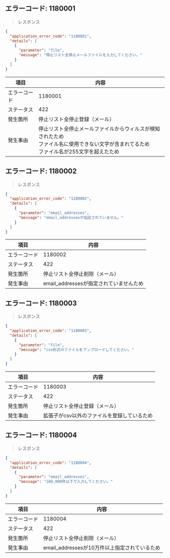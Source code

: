 ## エラーコード: 1180001

> レスポンス

```json
{
  "application_error_code": "1180001",
  "details": [
    {
      "parameter": "file",
      "message": "停止リスト全停止メールファイルを入力してください。"
    }
  ]
}
```

| 項目|内容|
--- | ---
エラーコード|1180001
ステータス|422
発生箇所|停止リスト全停止登録（メール）
発生事由|停止リスト全停止メールファイルからウィルスが検知されたため<br />ファイル名に使用できない文字が含まれてるため<br />ファイル名が255文字を超えたため

## エラーコード: 1180002

> レスポンス

```json
{
  "application_error_code": "1180002",
  "details": [
    {
      "parameter": "email_addresses",
      "message": "email_addressesが指定されていません。"
    }
  ]
}
```

| 項目|内容|
--- | ---
エラーコード|1180002
ステータス|422
発生箇所|停止リスト全停止削除（メール）
発生事由|email_addressesが指定されていませんため

## エラーコード: 1180003

> レスポンス

```json
{
  "application_error_code": "1180003",
  "details": [
    {
      "parameter": "file",
      "message": "csv形式のファイルをアップロードしてください。"
    }
  ]
}
```

| 項目|内容|
--- | ---
エラーコード|1180003
ステータス|422
発生箇所|停止リスト全停止登録（メール）
発生事由|拡張子がcsv以外のファイルを登録しているため

## エラーコード: 1180004

> レスポンス

```json
{
  "application_error_code": "1180004",
  "details": [
    {
      "parameter": "email_addresses",
      "message": "100,000件以下で入力してください。"
    }
  ]
}
```

| 項目|内容|
--- | ---
エラーコード|1180004
ステータス|422
発生箇所|停止リスト全停止削除（メール）
発生事由| email_addressesが10万件以上指定されているため
